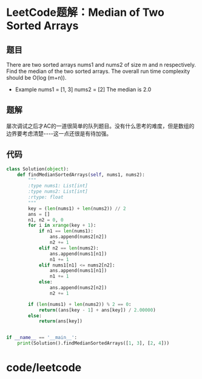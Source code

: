 # LeetCode题解：Median of Two Sorted Arrays

## 题目

There are two sorted arrays nums1 and nums2 of size m and n respectively. Find the median of the two sorted arrays. The overall run time complexity should be O(log (m+n)).

-   Example nums1 = [1, 3] nums2 = [2] The median is 2.0

## 题解

屡次调试之后才AC的一道很简单的队列题目。没有什么思考的难度，但是数组的边界要考虑清楚----这一点还很是有待加强。

## 代码

```python
class Solution(object):
    def findMedianSortedArrays(self, nums1, nums2):
        """
        :type nums1: List[int]
        :type nums2: List[int]
        :rtype: float
        """
        key = (len(nums1) + len(nums2)) // 2
        ans = []
        n1, n2 = 0, 0
        for i in xrange(key + 1):
            if n1 == len(nums1):
                ans.append(nums2[n2])
                n2 += 1
            elif n2 == len(nums2):
                ans.append(nums1[n1])
                n1 += 1
            elif nums1[n1] <= nums2[n2]:
                ans.append(nums1[n1])
                n1 += 1
            else:
                ans.append(nums2[n2])
                n2 += 1

        if (len(nums1) + len(nums2)) % 2 == 0:
            return((ans[key - 1] + ans[key]) / 2.00000)
        else:
            return(ans[key])


if __name__ == '__main__':
    print(Solution().findMedianSortedArrays([1, 3], [2, 4]))
```

# code/leetcode
